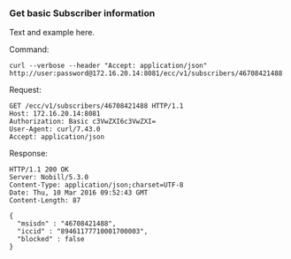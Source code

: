 ### Get basic Subscriber information

Text and example here.

Command:
```
curl --verbose --header "Accept: application/json" http://user:password@172.16.20.14:8081/ecc/v1/subscribers/46708421488
```

Request:
```
GET /ecc/v1/subscribers/46708421488 HTTP/1.1
Host: 172.16.20.14:8081
Authorization: Basic c3VwZXI6c3VwZXI=
User-Agent: curl/7.43.0
Accept: application/json
```

Response:
```
HTTP/1.1 200 OK
Server: Nobill/5.3.0
Content-Type: application/json;charset=UTF-8
Date: Thu, 10 Mar 2016 09:52:43 GMT
Content-Length: 87
 
{
  "msisdn" : "46708421488",
  "iccid" : "89461177710001700003",
  "blocked" : false
}
```